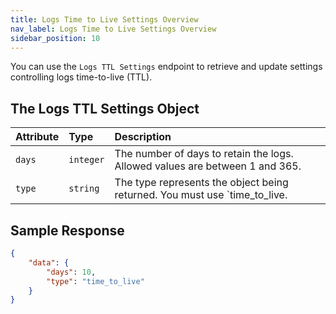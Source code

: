 ```yaml
---
title: Logs Time to Live Settings Overview
nav_label: Logs Time to Live Settings Overview
sidebar_position: 10
---
```


You can use the `Logs TTL Settings` endpoint to retrieve and update settings controlling logs time-to-live (TTL).

## The Logs TTL Settings Object

| Attribute | Type | Description |
|:---|:---|:---|
| `days` | `integer` | The number of days to retain the logs. Allowed values are between 1 and 365. |
| `type` | `string` | The type represents the object being returned. You must use `time_to_live. |

## Sample Response

```json
{
    "data": {
        "days": 10,
        "type": "time_to_live"
    }
}
```
